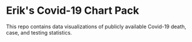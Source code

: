 # Erik's Covid-19 Chart Pack

This repo contains data visualizations of publicly available Covid-19 death, case, and testing statistics.
